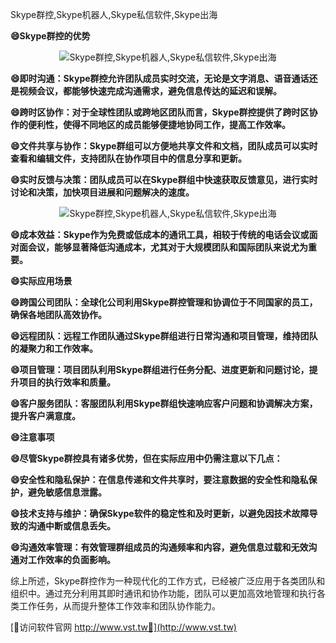 Skype群控,Skype机器人,Skype私信软件,Skype出海

**😄Skype群控的优势**

 <center><img src="https://vst.tw/MP4/tuiguang/png/4.png" alt="Skype群控,Skype机器人,Skype私信软件,Skype出海"></center>

**😄即时沟通：Skype群控允许团队成员实时交流，无论是文字消息、语音通话还是视频会议，都能够快速完成沟通需求，避免信息传达的延迟和误解。**

**😄跨时区协作：对于全球性团队或跨地区团队而言，Skype群控提供了跨时区协作的便利性，使得不同地区的成员能够便捷地协同工作，提高工作效率。**

**😄文件共享与协作：Skype群组可以方便地共享文件和文档，团队成员可以实时查看和编辑文件，支持团队在协作项目中的信息分享和更新。**

**😄实时反馈与决策：团队成员可以在Skype群组中快速获取反馈意见，进行实时讨论和决策，加快项目进展和问题解决的速度。**

 <center><img src="https://vst.tw/MP4/tuiguang/png/6.png" alt="Skype群控,Skype机器人,Skype私信软件,Skype出海"></center>

**😄成本效益：Skype作为免费或低成本的通讯工具，相较于传统的电话会议或面对面会议，能够显著降低沟通成本，尤其对于大规模团队和国际团队来说尤为重要。**

**😄实际应用场景**

**😄跨国公司团队：全球化公司利用Skype群控管理和协调位于不同国家的员工，确保各地团队高效协作。**

**😄远程团队：远程工作团队通过Skype群组进行日常沟通和项目管理，维持团队的凝聚力和工作效率。**

**😄项目管理：项目团队利用Skype群组进行任务分配、进度更新和问题讨论，提升项目的执行效率和质量。**

**😄客户服务团队：客服团队利用Skype群组快速响应客户问题和协调解决方案，提升客户满意度。**

**😄注意事项**

**😄尽管Skype群控具有诸多优势，但在实际应用中仍需注意以下几点：**

**😄安全性和隐私保护：在信息传递和文件共享时，要注意数据的安全性和隐私保护，避免敏感信息泄露。**

**😄技术支持与维护：确保Skype软件的稳定性和及时更新，以避免因技术故障导致的沟通中断或信息丢失。**

**😄沟通效率管理：有效管理群组成员的沟通频率和内容，避免信息过载和无效沟通对工作效率的负面影响。**

综上所述，Skype群控作为一种现代化的工作方式，已经被广泛应用于各类团队和组织中。通过充分利用其即时通讯和协作功能，团队可以更加高效地管理和执行各类工作任务，从而提升整体工作效率和团队协作能力。


[👻访问软件官网 http://www.vst.tw👻](http://www.vst.tw)

